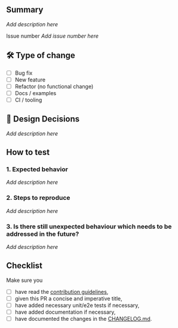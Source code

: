 ## Summary
<!-- A description of 1–3 sentences of what this PR does and *why*
What problem does this PR solve?
Which concept, bug, or requirement does it address? -->

*Add description here*

Issue number *Add issue number here*

## 🛠 Type of change
<!-- Tick **all that apply** and delete the unused ones. -->

- [ ] Bug fix
- [ ] New feature
- [ ] Refactor (no functional change)
- [ ] Docs / examples
- [ ] CI / tooling

## 📝 Design Decisions
<!-- Changes in detail (files, concepts)
>Describe the way your implementation works or what design decisions you made if applicable.
>Which are the main files and concepts you changed or introduced? -->

*Add description here* 

## How to test

### 1. Expected behavior
*Add description here*
### 2. Steps to reproduce
*Add description here*
### 3. Is there still unexpected behaviour which needs to be addressed in the future?
*Add description here*

## Checklist

Make sure you

- [ ] have read the [contribution guidelines](../CONTRIBUTION.md),
- [ ] given this PR a concise and imperative title, <!-- e.g. "Fix memory leak in DeviceService" or "Add dark-mode toggle" -->
- [ ] have added necessary unit/e2e tests if necessary,
- [ ] have added documentation if necessary,
- [ ] have documented the changes in the [CHANGELOG.md](../CHANGELOG.md).